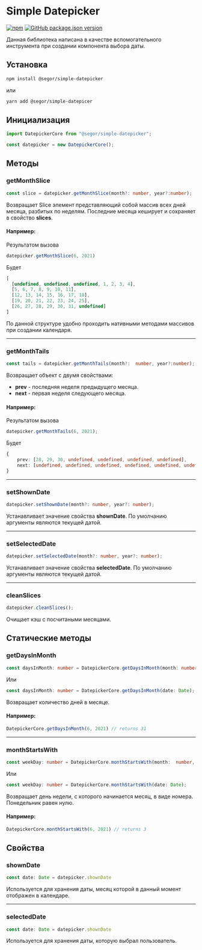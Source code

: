 # Simple Datepicker 
[![npm](https://img.shields.io/npm/v/@segor/simple-datepicker?label=npm)](https://www.npmjs.com/package/@segor/simple-datepicker) [![GitHub package.json version](https://img.shields.io/github/package-json/v/Sviridov-e/simple-datepicker-core?color=green&label=github)](https://github.com/Sviridov-E/simple-datepicker-core)

Данная библиотека написана в качестве вспомогательного инструмента при создании компонента выбора даты. 

## Установка
```bash
npm install @segor/simple-datepicker
```
или
```bash
yarn add @segor/simple-datepicer
```

## Инициализация 
```ts
import DatepickerCore from "@segor/simple-datepicker";

const datepicker = new DatepickerCore();
```

## Методы

### getMonthSlice
```ts
const slice = datepicker.getMonthSlice(month?: number, year?:number);
```
Возвращает Slice элемент представляющий собой массив всех дней месяца, разбитых по неделям.
Последние месяца кеширует и сохраняет в свойство **slices**.
#### Например:
Результатом вызова
```ts
datepicker.getMonthSlice(6, 2021)
```
Будет
```ts
[
  [undefined, undefined, undefined, 1, 2, 3, 4],
  [5, 6, 7, 8, 9, 10, 11],
  [12, 13, 14, 15, 16, 17, 18],
  [19, 20, 21, 22, 23, 24, 25],
  [26, 27, 28, 29, 30, 31, undefined]
]
```
По данной структуре удобно проходить нативными методами массивов при создании календаря.

---
### getMonthTails
```ts
const tails = datepicker.getMonthTails(month?:  number, year?:number);
```
Возвращает объект с двумя свойствами:

 - **prev** - последняя неделя предыдущего месяца.
 - **next** - первая неделя следующего месяца.

#### Например:
Результатом вызова
```ts
datepicker.getMonthTails(6, 2021);
```
Будет
```ts
{
	prev: [28, 29, 30, undefined, undefined, undefined, undefined],
	next: [undefined, undefined, undefined, undefined, undefined, undefined, 1]
}
```
___
### setShownDate 
```ts
datepicker.setShownDate(month?: number, year?: number);
```
Устанавливает значение свойства **shownDate**. По умолчанию аргументы являются текущей датой.

---
### setSelectedDate 
```ts
datepicker.setSelectedDate(month?: number, year?: number);
```
Устанавливает значение свойства **selectedDate**. По умолчанию аргументы являются текущей датой.

---
### cleanSlices
```ts
datepicker.cleanSlices();
```
Очищает кэш с посчитаными месяцами.

## Статические методы

### getDaysInMonth
```ts
const daysInMonth: number = DatepickerCore.getDaysInMonth(month: number, year: number);
```
Или
```ts
const daysInMonth: number = DatepickerCore.getDaysInMonth(date: Date);
```
Возвращает количество дней в месяце.
#### Например:
```ts
DatepickerCore.getDaysInMonth(6, 2021) // returns 31
```

---
### monthStartsWith 
```ts
const weekDay: number = DatepickerCore.monthStartsWith(month:  number, year:  number);
```
Или
```ts
const weekDay: number = DatepickerCore.monthStartsWith(date: Date);
```
Возвращает день недели, с которого начинается месяц, в виде номера. Понедельник равен нулю.
#### Например:
```ts
DatepickerCore.monthStartsWith(6, 2021) // returns 3
```
## Свойства

### shownDate
```ts
const date: Date = datepicker.shownDate
```
Используется для хранения даты, месяц которой в данный момент отображен в календаре.

---
### selectedDate
```ts
const date: Date = datepicker.shownDate
```
Используется для хранения даты, которую выбрал пользователь.
